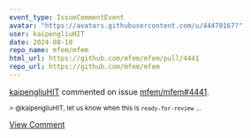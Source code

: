 ```yaml
---
event_type: IssueCommentEvent
avatar: "https://avatars.githubusercontent.com/u/44470167?"
user: kaipengliuHIT
date: 2024-08-10
repo_name: mfem/mfem
html_url: https://github.com/mfem/mfem/pull/4441
repo_url: https://github.com/mfem/mfem
---
```


<a href='https://github.com/kaipengliuHIT' target='_blank'>kaipengliuHIT</a> commented on issue <a href='https://github.com/mfem/mfem/pull/4441' target='_blank'>mfem/mfem#4441</a>.

<small>> @kaipengliuHIT, let us know when this is `ready-for-review`...</small>

<a href='https://github.com/mfem/mfem/pull/4441' target='_blank'>View Comment</a>